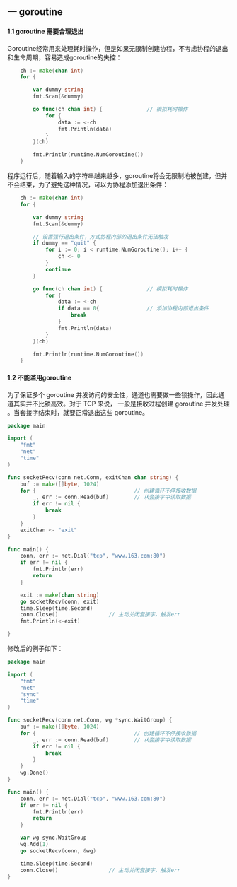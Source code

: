 ## 一 goroutine

#### 1.1 goroutine 需要合理退出

Goroutine经常用来处理耗时操作，但是如果无限制创建协程，不考虑协程的退出和生命周期，容易造成goroutine的失控： 
```go
	ch := make(chan int)
	for {

		var dummy string
		fmt.Scan(&dummy)

		go func(ch chan int) {				// 模拟耗时操作
			for {
				data := <-ch
				fmt.Println(data)
			}
		}(ch)

		fmt.Println(runtime.NumGoroutine())
	}
```
程序运行后，随着输入的字符串越来越多，goroutine将会无限制地被创建，但并不会结束，为了避免这种情况，可以为协程添加退出条件：
```go
	ch := make(chan int)
	for {

		var dummy string
		fmt.Scan(&dummy)

		// 设置强行退出条件，方式协程内部的退出条件无法触发
		if dummy == "quit" {
			for i := 0; i < runtime.NumGoroutine(); i++ {
				ch <- 0
			}
			continue
		}

		go func(ch chan int) {				// 模拟耗时操作
			for {
				data := <-ch
				if data == 0{				// 添加协程内部退出条件
					break
				}
				fmt.Println(data)
			}
		}(ch)

		fmt.Println(runtime.NumGoroutine())
	}
```

#### 1.2 不能滥用goroutine

为了保证多个 goroutine 并发访问的安全性，通道也需要做一些锁操作，因此通道其实并不比锁高效。对于 TCP 来说， 一般是接收过程创建 goroutine 并发处理 。当套接字结束时，就要正常退出这些 goroutine。  

```go
package main

import (
	"fmt"
	"net"
	"time"
)

func socketRecv(conn net.Conn, exitChan chan string) {
	buf := make([]byte, 1024)
	for {								// 创建循环不停接收数据
		_, err := conn.Read(buf)		// 从套接字中读取数据
		if err != nil {
			break
		}
	}
	exitChan <- "exit"
}

func main() {
	conn, err := net.Dial("tcp", "www.163.com:80")
	if err != nil {
		fmt.Println(err)
		return
	}

	exit := make(chan string)
	go socketRecv(conn, exit)
	time.Sleep(time.Second)
	conn.Close()				// 主动关闭套接字，触发err
	fmt.Println(<-exit)

}
```

修改后的例子如下：
```go
package main

import (
	"fmt"
	"net"
	"sync"
	"time"
)

func socketRecv(conn net.Conn, wg *sync.WaitGroup) {
	buf := make([]byte, 1024)
	for {								// 创建循环不停接收数据
		_, err := conn.Read(buf)		// 从套接字中读取数据
		if err != nil {
			break
		}
	}
	wg.Done()
}

func main() {
	conn, err := net.Dial("tcp", "www.163.com:80")
	if err != nil {
		fmt.Println(err)
		return
	}

	var wg sync.WaitGroup
	wg.Add(1)
	go socketRecv(conn, &wg)

	time.Sleep(time.Second)
	conn.Close()				// 主动关闭套接字，触发err
}
```

 